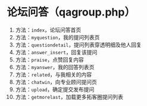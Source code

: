 # 论坛问答（qagroup.php）

1. 方法：`index`，论坛问答首页
2. 方法：`myquestion`，我的提问列表页
3. 方法：`questiondetail`，提问列表穿透明细及他人回复
4. 方法：`answer_insert`，回复该提问
5. 方法：`praise`，点赞回复内容
6. 方法：`myanswer`，我的回答列表页
7. 方法：`related`，与我相关的内容
8. 方法：`chatwin`，向专业顾问提问页
9. 方法：`upload`，确定提交发布提问
10. 方法：`getmorelast`，加载更多拓客圈提问列表

